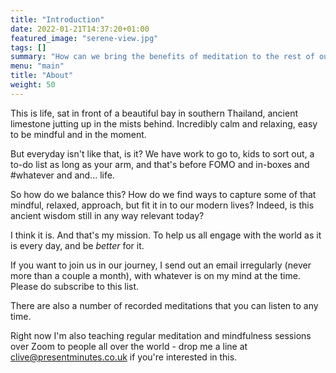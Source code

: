 ```yaml
---
title: "Introduction" 
date: 2022-01-21T14:37:20+01:00 
featured_image: "serene-view.jpg"
tags: []
summary: "How can we bring the benefits of meditation to the rest of our life?  That's what I'm setting out to explore - and maybe help you, on your journey, too."
menu: "main"
title: "About"
weight: 50
---
```


This is life, sat in front of a beautiful bay in southern Thailand, ancient limestone jutting up in the mists behind. Incredibly calm and relaxing, easy to be mindful and in the moment. 

But everyday isn't like that, is it? We have work to go to, kids to sort out, a to-do list as long as your arm, and that's before FOMO and in-boxes and #whatever and and... life.

So how do we balance this? How do we find ways to capture some of that mindful, relaxed, approach, but fit it in to our modern lives? Indeed, is this ancient wisdom still in any way relevant today?

I think it is. And that's my mission. To help us all engage with the world as it is every day, and be *better* for it.

If you want to join us in our journey, I send out an email irregularly (never more than a couple a month), with whatever is on my mind at the time. Please do subscribe to this list.

 There are also a number of recorded meditations that you can listen to any time.
 
 Right now I'm also teaching regular meditation and mindfulness sessions over Zoom to people all over the world - drop me a line at clive@presentminutes.co.uk if you're interested in this. 